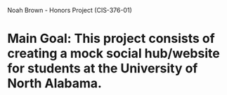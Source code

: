 Noah Brown - Honors Project (CIS-376-01)
# Main Goal:  This project consists of creating a mock social hub/website for students at the University of North Alabama. 
